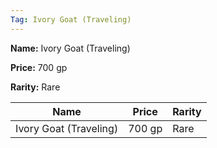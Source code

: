 ```yaml
---
Tag: Ivory Goat (Traveling)
---
```


**Name:** Ivory Goat (Traveling)

**Price:** 700 gp

**Rarity:** Rare

| Name     | Price     | Rarity     |
| -------- | --------- | ---------- |
| Ivory Goat (Traveling) | 700 gp | Rare |
